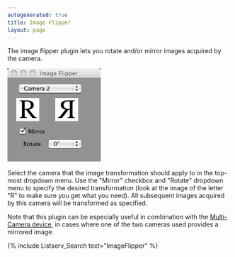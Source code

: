 ```yaml
---
autogenerated: true
title: Image Flipper
layout: page
---
```


The image flipper plugin lets you rotate and/or mirror images acquired
by the camera.

![](media/ImageFlipper.png "ImageFlipper.png")

Select the camera that the image transformation should apply to in the
top-most dropdown menu. Use the "Mirror" checkbox and "Rotate" dropdown
menu to specify the desired transformation (look at the image of the
letter "R" to make sure you get what you need). All subsequent images
acquired by this camera will be transformed as specified.

Note that this plugin can be especially useful in combination with the
[Multi-Camera device](Utilities#multi-camera "wikilink"), in cases where
one of the two cameras used provides a mirrored image.

{% include Listserv_Search text="ImageFlipper" %}

